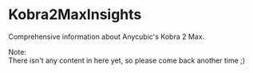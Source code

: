 # Kobra2MaxInsights
Comprehensive information about Anycubic's Kobra 2 Max.

Note:  
There isn't any content in here yet, so please come back another time ;)
